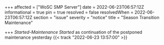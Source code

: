 +++
affected = ["WoSC SMP Server"]
date = 2022-06-23T06:57:12Z
informational = true
pin = true
resolved = false
resolvedWhen = 2022-06-23T06:57:12Z
section = "issue"
severity = "notice"
title = "Season Transition Maintenance"

+++
_Started_-_Maintenance Started_ as continuation of the postponed maintenance yesterday {{< track "2022-06-23 13:57:00" >}}